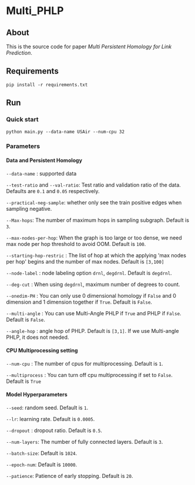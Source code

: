 # Multi_PHLP


## About

This is the source code for paper _Multi Persistent Homology for Link Prediction_.

## Requirements
~~~
pip install -r requirements.txt
~~~

## Run

### Quick start

~~~
python main.py --data-name USAir --num-cpu 32
~~~

### Parameters

#### Data and Persistent Homology

`--data-name` : supported data

`--test-ratio` and `--val-ratio`: Test ratio and validation ratio of the data. Defaults are `0.1` and `0.05` respectively.

`--practical-neg-sample`: whether only see the train positive edges when sampling negative.

`--Max-hops`: The number of maximum hops in sampling subgraph. Default is `3`.

`--max-nodes-per-hop`: When the graph is too large or too dense, we need max node per hop threshold to avoid OOM. Default is `100`.

`--starting-hop-restric` : The list of hop at which the applying 'max nodes per hop' begins and the number of max nodes. Default is `[3,100]`

`--node-label` : node labeling option `drnl`, `degdrnl`. Default is `degdrnl`.

`--deg-cut` : When using `degdrnl`, maximum number of degrees to count.

`--onedim-PH` : You can only use 0 dimensional homology if `False` and 0 dimension and 1 dimension together if `True`. Default is `False`. 

`--multi-angle` : You can use Multi-Angle PHLP if `True` and PHLP if `False`. Default is `False`. 

`--angle-hop` : angle hop of PHLP. Default is `[3,1]`. If we use Multi-angle PHLP, it does not needed.


#### CPU Multiprocessing setting

`--num-cpu` : The number of cpus for multiprocessing. Default is `1`.

`--multiprocess` : You can turn off cpu multiprocessing if set to `False`. Default is `True`


#### Model Hyperparameters

`--seed`: random seed. Default is `1`.

`--lr`: learning rate. Default is `0.0005`.

`--dropout` : dropout ratio. Default is `0.5`.

`--num-layers`: The number of fully connected layers. Default is `3`.

`--batch-size`: Default is `1024`.

`--epoch-num`: Default is `10000`.

`--patience`: Patience of early stopping. Default is `20`.

